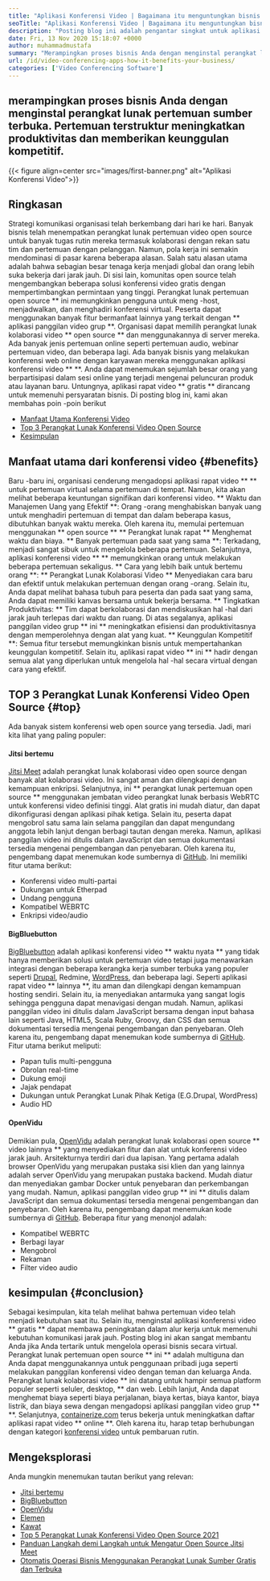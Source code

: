 ```yaml
---
title: "Aplikasi Konferensi Video | Bagaimana itu menguntungkan bisnis Anda" 
seoTitle: "Aplikasi Konferensi Video | Bagaimana itu menguntungkan bisnis Anda" 
description: "Posting blog ini adalah pengantar singkat untuk aplikasi konferensi video gratis. Perangkat lunak kolaborasi gratis ini menyediakan berbagai fitur untuk pertemuan grup." 
date: Fri, 13 Nov 2020 15:18:07 +0000
author: muhammadmustafa
summary: "Merampingkan proses bisnis Anda dengan menginstal perangkat lunak pertemuan sumber terbuka. Pertemuan terstruktur meningkatkan produktivitas dan memberikan keunggulan kompetitif." 
url: /id/video-conferencing-apps-how-it-benefits-your-business/
categories: ['Video Conferencing Software']
---
```


## merampingkan proses bisnis Anda dengan menginstal perangkat lunak pertemuan sumber terbuka. Pertemuan terstruktur meningkatkan produktivitas dan memberikan keunggulan kompetitif.

{{< figure align=center src="images/first-banner.png" alt="Aplikasi Konferensi Video">}}


## Ringkasan
Strategi komunikasi organisasi telah berkembang dari hari ke hari. Banyak bisnis telah menempatkan perangkat lunak pertemuan video open source untuk banyak tugas rutin mereka termasuk kolaborasi dengan rekan satu tim dan pertemuan dengan pelanggan. Namun, pola kerja ini semakin mendominasi di pasar karena beberapa alasan. Salah satu alasan utama adalah bahwa sebagian besar tenaga kerja menjadi global dan orang lebih suka bekerja dari jarak jauh. Di sisi lain, komunitas open source telah mengembangkan beberapa solusi konferensi video gratis dengan mempertimbangkan permintaan yang tinggi. Perangkat lunak pertemuan open source ** ini memungkinkan pengguna untuk meng -host, menjadwalkan, dan menghadiri konferensi virtual. Peserta dapat menggunakan banyak fitur bermanfaat lainnya yang terkait dengan ** aplikasi panggilan video grup **. Organisasi dapat memilih perangkat lunak kolaborasi video ** open source ** dan menggunakannya di server mereka. Ada banyak jenis pertemuan online seperti pertemuan audio, webinar pertemuan video, dan beberapa lagi.
Ada banyak bisnis yang melakukan konferensi web online dengan karyawan mereka menggunakan aplikasi konferensi video ** **. Anda dapat menemukan sejumlah besar orang yang berpartisipasi dalam sesi online yang terjadi mengenai peluncuran produk atau layanan baru. Untungnya, aplikasi rapat video ** gratis ** dirancang untuk memenuhi persyaratan bisnis. Di posting blog ini, kami akan membahas poin -poin berikut
  * [][1][Manfaat Utama Konferensi Video][2]
  * [Top 3 Perangkat Lunak Konferensi Video Open Source][3]
  * [Kesimpulan][4]

## Manfaat utama dari konferensi video {#benefits}
Baru -baru ini, organisasi cenderung mengadopsi aplikasi rapat video ** ** untuk pertemuan virtual selama pertemuan di tempat. Namun, kita akan melihat beberapa keuntungan signifikan dari konferensi video.
** Waktu dan Manajemen Uang yang Efektif **: Orang -orang menghabiskan banyak uang untuk menghadiri pertemuan di tempat dan dalam beberapa kasus, dibutuhkan banyak waktu mereka. Oleh karena itu, memulai pertemuan menggunakan ** open source ** ** Perangkat lunak rapat ** Menghemat waktu dan biaya.
** Banyak pertemuan pada saat yang sama **: Terkadang, menjadi sangat sibuk untuk mengelola beberapa pertemuan. Selanjutnya, aplikasi konferensi video ** ** memungkinkan orang untuk melakukan beberapa pertemuan sekaligus.
** Cara yang lebih baik untuk bertemu orang **: ** Perangkat Lunak Kolaborasi Video ** Menyediakan cara baru dan efektif untuk melakukan pertemuan dengan orang -orang. Selain itu, Anda dapat melihat bahasa tubuh para peserta dan pada saat yang sama, Anda dapat memiliki kanvas bersama untuk bekerja bersama.
** Tingkatkan Produktivitas: ** Tim dapat berkolaborasi dan mendiskusikan hal -hal dari jarak jauh terlepas dari waktu dan ruang. Di atas segalanya, aplikasi panggilan video grup ** ini ** meningkatkan efisiensi dan produktivitasnya dengan memperolehnya dengan alat yang kuat.
** Keunggulan Kompetitif **: Semua fitur tersebut memungkinkan bisnis untuk mempertahankan keunggulan kompetitif. Selain itu, aplikasi rapat video ** ini ** hadir dengan semua alat yang diperlukan untuk mengelola hal -hal secara virtual dengan cara yang efektif.

## TOP 3 Perangkat Lunak Konferensi Video Open Source {#top}
Ada banyak sistem konferensi web open source yang tersedia. Jadi, mari kita lihat yang paling populer:

#### Jitsi bertemu
[Jitsi Meet][5] adalah perangkat lunak kolaborasi video open source dengan banyak alat kolaborasi video. Ini sangat aman dan dilengkapi dengan kemampuan enkripsi. Selanjutnya, ini ** perangkat lunak pertemuan open source ** menggunakan jembatan video perangkat lunak berbasis WebRTC untuk konferensi video definisi tinggi. Alat gratis ini mudah diatur, dan dapat dikonfigurasi dengan aplikasi pihak ketiga. Selain itu, peserta dapat mengobrol satu sama lain selama panggilan dan dapat mengundang anggota lebih lanjut dengan berbagi tautan dengan mereka. Namun, aplikasi panggilan video ini ditulis dalam JavaScript dan semua dokumentasi tersedia mengenai pengembangan dan penyebaran. Oleh karena itu, pengembang dapat menemukan kode sumbernya di [GitHub][6]. Ini memiliki fitur utama berikut:
  * Konferensi video multi-partai
  * Dukungan untuk Etherpad
  * Undang pengguna
  * Kompatibel WEBRTC
  * Enkripsi video/audio

#### BigBluebutton
[BigBluebutton][7] adalah aplikasi konferensi video ** waktu nyata ** yang tidak hanya memberikan solusi untuk pertemuan video tetapi juga menawarkan integrasi dengan beberapa kerangka kerja sumber terbuka yang populer seperti [Drupal][8], Redmine, [WordPress][9], dan beberapa lagi. Seperti aplikasi rapat video ** lainnya **, itu aman dan dilengkapi dengan kemampuan hosting sendiri. Selain itu, ia menyediakan antarmuka yang sangat logis sehingga pengguna dapat menavigasi dengan mudah. Namun, aplikasi panggilan video ini ditulis dalam JavaScript bersama dengan input bahasa lain seperti Java, HTML5, Scala Ruby, Groovy, dan CSS dan semua dokumentasi tersedia mengenai pengembangan dan penyebaran. Oleh karena itu, pengembang dapat menemukan kode sumbernya di [GitHub][10]. Fitur utama berikut meliputi:
  * Papan tulis multi-pengguna
  * Obrolan real-time
  * Dukung emoji
  * Jajak pendapat
  * Dukungan untuk Perangkat Lunak Pihak Ketiga (E.G.Drupal, WordPress)
  * Audio HD

#### OpenVidu
Demikian pula, [OpenVidu][11] adalah perangkat lunak kolaborasi open source ** video lainnya ** yang menyediakan fitur dan alat untuk konferensi video jarak jauh. Arsitekturnya terdiri dari dua lapisan. Yang pertama adalah browser OpenVidu yang merupakan pustaka sisi klien dan yang lainnya adalah server OpenVidu yang merupakan pustaka backend. Mudah diatur dan menyediakan gambar Docker untuk penyebaran dan perkembangan yang mudah. Namun, aplikasi panggilan video grup ** ini ** ditulis dalam JavaScript dan semua dokumentasi tersedia mengenai pengembangan dan penyebaran. Oleh karena itu, pengembang dapat menemukan kode sumbernya di [GitHub][12]. Beberapa fitur yang menonjol adalah:
  * Kompatibel WEBRTC
  * Berbagi layar
  * Mengobrol
  * Rekaman
  * Filter video audio

## kesimpulan {#conclusion}
Sebagai kesimpulan, kita telah melihat bahwa pertemuan video telah menjadi kebutuhan saat itu. Selain itu, menginstal aplikasi konferensi video ** gratis ** dapat membawa peningkatan dalam alur kerja untuk memenuhi kebutuhan komunikasi jarak jauh. Posting blog ini akan sangat membantu Anda jika Anda tertarik untuk mengelola operasi bisnis secara virtual. Perangkat lunak pertemuan open source ** ini ** adalah multiguna dan Anda dapat menggunakannya untuk penggunaan pribadi juga seperti melakukan panggilan konferensi video dengan teman dan keluarga Anda. Perangkat lunak kolaborasi video ** ini datang untuk hampir semua platform populer seperti seluler, desktop, ** dan web. Lebih lanjut, Anda dapat menghemat biaya seperti biaya perjalanan, biaya kertas, biaya kantor, biaya listrik, dan biaya sewa dengan mengadopsi aplikasi panggilan video grup ** **.
Selanjutnya, [containerize.com][13] terus bekerja untuk meningkatkan daftar aplikasi rapat video ** online **. Oleh karena itu, harap tetap berhubungan dengan kategori [konferensi video][14] untuk pembaruan rutin.

## Mengeksplorasi
Anda mungkin menemukan tautan berikut yang relevan:
  * [Jitsi bertemu][5]
  * [BigBluebutton][7]
  * [OpenVidu][11]
  * [Elemen][15]
  * [Kawat][16]
  * [Top 5 Perangkat Lunak Konferensi Video Open Source 2021][17]
  * [Panduan Langkah demi Langkah untuk Mengatur Open Source Jitsi Meet][18]
  * [Otomatis Operasi Bisnis Menggunakan Perangkat Lunak Sumber Gratis dan Terbuka][19]

  
[1]: #why
[2]: #benefits
[3]: #top
[4]: #conclusion
[5]: https://products.containerize.com/video-conferencing/jitsi
[6]: https://github.com/jitsi/jitsi-meet
[7]: https://products.containerize.com/video-conferencing/bigbluebutton
[8]: https://products.containerize.com/content-management/drupal/
[9]: https://products.containerize.com/blogging/wordpress/
[10]: https://github.com/bigbluebutton/bigbluebutton
[11]: https://products.containerize.com/video-conferencing/openvidu
[12]: https://github.com/OpenVidu/openvidu
[13]: https://www.containerize.com/
[14]: https://products.containerize.com/video-conferencing/
[15]: https://products.containerize.com/video-conferencing/element
[16]: https://products.containerize.com/video-conferencing/wire
[17]: https://blog.containerize.com/video-conferencing-software/top-5-open-source-video-conferencing-software-of-2021/
[18]: https://blog.containerize.com/video-conferencing-software/how-to-set-up-open-source-jitsi-meet/
[19]: https://blog.containerize.com/blogging/automate-business-operations-using-open-source-software/
